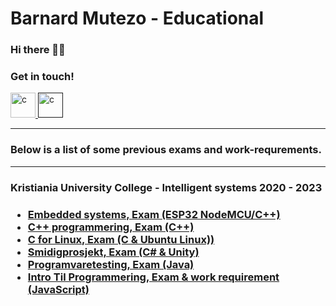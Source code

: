 # Barnard Mutezo - Educational

### Hi there 👋🏾
### Get in touch! 
<div style="display: inline">
    <a href="https://github.com/benmutezo" target="_blank">
        <img src="https://github.githubassets.com/images/modules/logos_page/GitHub-Mark.png"
            alt="c" width="40" height="40" />
    </a>
    <a href="" target="_blank">
        <img src="https://upload.wikimedia.org/wikipedia/commons/thumb/c/ca/LinkedIn_logo_initials.png/640px-LinkedIn_logo_initials.png"
            alt="c" width="40" height="40" />
    </a>
</div>

<hr/>
<h3> Below is a list of some previous exams and work-requrements.</h3>
<hr/>

<h3>Kristiania University College - Intelligent systems 2020 - 2023 <h3/>
<div>
     <ul>
        <li><a href="https://github.com/barnardmutezo-edu/Embedded-systems.git"> Embedded systems, Exam (ESP32 NodeMCU/C++)</a></li>
        <li><a href="https://github.com/barnardmutezo-edu/Cpp.git"> C++ programmering, Exam (C++)</a></li>
        <li><a href="https://github.com/barnardmutezo-edu/C-for-Linux"> C for Linux, Exam (C & Ubuntu Linux))</a></li>
        <li><a href="https://github.com/barnardmutezo-edu/Smidig-prosjekt"> Smidigprosjekt, Exam (C# & Unity)</a></li>
        <li><a href="https://github.com/barnardmutezo-edu/Programvaretesting"> Programvaretesting, Exam (Java)</a></li>
        <li><a href="https://github.com/barnardmutezo-edu/Intro-Til-Programmering"> Intro Til Programmering, Exam & work requirement  (JavaScript)</a></li>
     <ul>
</div>
